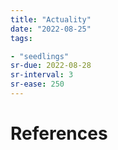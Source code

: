 ```yaml
---
title: "Actuality"
date: "2022-08-25"
tags:

- "seedlings"
sr-due: 2022-08-28
sr-interval: 3
sr-ease: 250
---
```




# References